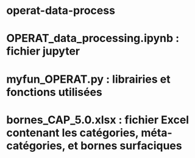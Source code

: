 # operat-data-process

# OPERAT_data_processing.ipynb : fichier jupyter
# myfun_OPERAT.py : librairies et fonctions utilisées
# bornes_CAP_5.0.xlsx : fichier Excel contenant les catégories, méta-catégories, et bornes surfaciques
